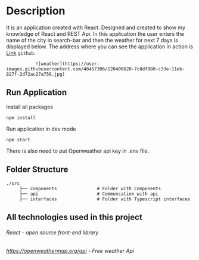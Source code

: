 # Description

It is an application created with React. Designed and created to show my knowledge of React and REST Api. In this application the user enters the name of the city in search-bar and then the weather for next 7 days is displayed below. The address where you can see the application in action is [Link](https://hasher098.github.io/weatherApp/) `github`.
               
               ![weather](https://user-images.githubusercontent.com/48457306/120400620-7c8df980-c33e-11eb-827f-2d72ac27a756.jpg)
## Run Application

Install all packages

```
npm install
```

Run application in dev mode

```
npm start
```

There is also need to put Openweather api key in .env file.

## Folder Structure

    ./src
         ├── components               # Folder with components
         ├── api                      # Communcation with api
         ├── interfaces               # Folder with Typescript interfaces

## All technologies used in this project

###### React - open source front-end library

###### https://openweathermap.org/api - Free weather Api

